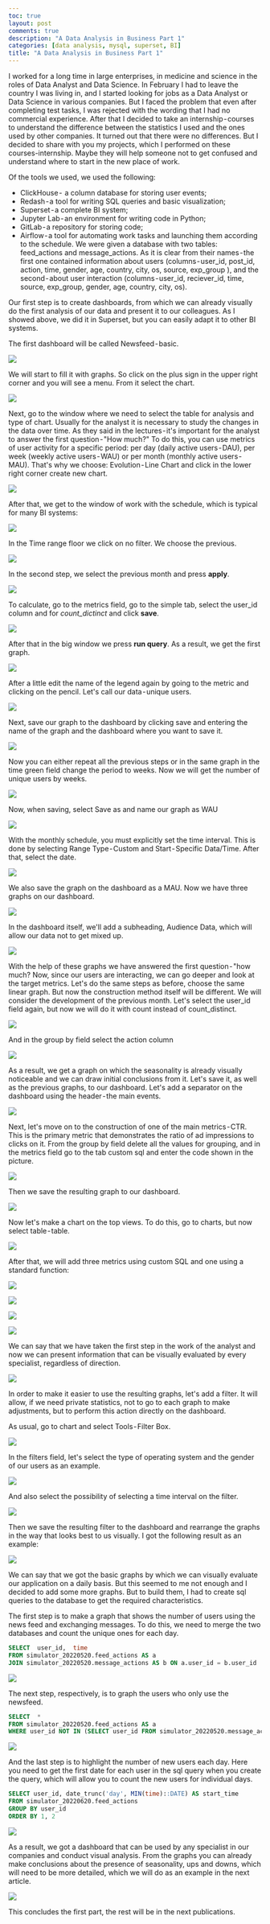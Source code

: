 ```yaml
---
toc: true
layout: post
comments: true
description: "A Data Analysis in Business Part 1"
categories: [data analysis, mysql, superset, BI]
title: "A Data Analysis in Business Part 1"
---
```

I worked for a long time in large enterprises, in medicine and science in the roles of Data Analyst and Data Science. In February I had to leave the country I was living in, and I started looking for jobs as a Data Analyst or Data Science in various companies. But I faced the problem that even after completing test tasks, I was rejected with the wording that I had no commercial experience. After that I decided to take an internship - courses to understand the difference between the statistics I used and the ones used by other companies. It turned out that there were no differences. But I decided to share with you my projects, which I performed on these courses-internship. Maybe they will help someone not to get confused and understand where to start in the new place of work.

Of the tools we used, we used the following:

* ClickHouse -  a column database for storing user events;
* Redash - a tool for writing SQL queries and basic visualization;
* Superset - a complete BI system;
* Jupyter Lab - an environment for writing code in Python;
* GitLab - a repository for storing code;
* Airflow - a tool for automating work tasks and launching them according to the schedule.
We were given a database with two tables: feed_actions and message_actions. As it is clear from their names - the first one contained information about users (columns - user_id, post_id, action, time, gender, age, country, city, os, source, exp_group ), and the second - about user interaction (columns - user_id, reciever_id, time, source, exp_group, gender, age, country, city, os).

Our first step is to create dashboards, from which we can already visually do the first analysis of our data and present it to our colleagues. As I showed above, we did it in Superset, but you can easily adapt it to other BI systems. 

The first dashboard will be called Newsfeed - basic.

![](/images/pic_secon.png)

We will start to fill it with graphs. So click on the plus sign in the upper right corner and you will see a menu. From it select the chart.

![](/images/pic_secon.png)

Next, go to the window where we need to select the table for analysis and type of chart. Usually for the analyst it is necessary to study the changes in the data over time. As they said in the lectures - it's important for the analyst to answer the first question - "How much?" To do this, you can use metrics of user activity for a specific period: per day (daily active users - DAU), per week (weekly active users - WAU) or per month (monthly active users - MAU). That's why we choose: Evolution - Line Chart and click in the lower right corner create new chart.

![](/images/Pic3.png)

After that, we get to the window of work with the schedule, which is typical for many BI systems:

![](/images/Pic4.png)

In the Time range floor we click on no filter. We choose the previous.

![](/images/Pic5.png)

In the second step, we select the previous month and press **apply**.

![](/images/Pic6.png)

To calculate, go to the metrics field, go to the simple tab, select the user_id column and for *count_dictinct* and click **save**.

![](/images/Pic7.png)

After that in the big window we press **run query**. As a result, we get the first graph.

![](/images/Pic8.png)

After a little edit the name of the legend again by going to the metric and clicking on the pencil. Let's call our data - unique users.

![](/images/Pic9.png)

Next, save our graph to the dashboard by clicking save and entering the name of the graph and the dashboard where you want to save it.

![](/images/Pic10.png)

Now you can either repeat all the previous steps or in the same graph in the time green field change the period to weeks. Now we will get the number of unique users by weeks.

![](/images/Pic11.png)

Now, when saving, select Save as and name our graph as WAU

![](/images/Pic12.png)

With the monthly schedule, you must explicitly set the time interval. This is done by selecting Range Type - Custom and Start - Specific Data/Time. After that, select the date.

![](/images/Pic13.png)

We also save the graph on the dashboard as a MAU. Now we have three graphs on our dashboard.

![](/images/Pic14.png)

In the dashboard itself, we'll add a subheading, Audience Data, which will allow our data not to get mixed up.

![](/images/Pic15.png)

With the help of these graphs we have answered the first question - "how much? Now, since our users are interacting, we can go deeper and look at the target metrics. Let's do the same steps as before, choose the same linear graph. But now the construction method itself will be different. We will consider the development of the previous month. Let's select the user_id field again, but now we will do it with count instead of count_distinct.

![](/images/Pic16.png)

And in the group by field select the action column

![](/images/Pic17.png)

As a result, we get a graph on which the seasonality is already visually noticeable and we can draw initial conclusions from it. Let's save it, as well as the previous graphs, to our dashboard. Let's add a separator on the dashboard using the header - the main events.

![](/images/Pic18.png)

Next, let's move on to the construction of one of the main metrics - CTR. This is the primary metric that demonstrates the ratio of ad impressions to clicks on it. From the group by field delete all the values for grouping, and in the metrics field go to the tab custom sql and enter the code shown in the picture.

![](/images/Pic19.png)

Then we save the resulting graph to our dashboard.

![](/images/Pic20.png)

Now let's make a chart on the top views. To do this, go to charts, but now select table - table.

![](/images/Pic21.png)

After that, we will add three metrics using custom SQL and one using a standard function:

![](/images/Pic22.png)

![](/images/Pic23.png)

![](/images/Pic24.png)

![](/images/Pic25.png)

We can say that we have taken the first step in the work of the analyst and now we can present information that can be visually evaluated by every specialist, regardless of direction.

![](/images/Pic26.png)

In order to make it easier to use the resulting graphs, let's add a filter. It will allow, if we need private statistics, not to go to each graph to make adjustments, but to perform this action directly on the dashboard. 

As usual, go to chart and select Tools - Filter Box.

![](/images/Pic27.png)

In the filters field, let's select the type of operating system and the gender of our users as an example.

![](/images/Pic28.png)

And also select the possibility of selecting a time interval on the filter.

![](/images/Pic29.png)

Then we save the resulting filter to the dashboard and rearrange the graphs in the way that looks best to us visually. I got the following result as an example:

![](/images/Pic30.png)

We can say that we got the basic graphs by which we can visually evaluate our application on a daily basis. But this seemed to me not enough and I decided to add some more graphs. But to build them, I had to create sql queries to the database to get the required characteristics.

The first step is to make a graph that shows the number of users using the news feed and exchanging messages. To do this, we need to merge the two databases and count the unique ones for each day.

~~~~sql
SELECT  user_id,  time
FROM simulator_20220520.feed_actions AS a
JOIN simulator_20220520.message_actions AS b ON a.user_id = b.user_id
~~~~

![](/images/Pic31.png)

The next step, respectively, is to graph the users who only use the newsfeed.

~~~~sql
SELECT  *
FROM simulator_20220520.feed_actions AS a
WHERE user_id NOT IN (SELECT user_id FROM simulator_20220520.message_actions AS b)
~~~~

![](/images/Pic32.png)

And the last step is to highlight the number of new users each day. Here you need to get the first date for each user in the sql query when you create the query, which will allow you to count the new users for individual days.

~~~~sql
SELECT user_id, date_trunc('day', MIN(time)::DATE) AS start_time
FROM simulator_20220620.feed_actions 
GROUP BY user_id
ORDER BY 1, 2
~~~~

![](/images/Pic33.png)

As a result, we got a dashboard that can be used by any specialist in our companies and conduct visual analysis. From the graphs you can already make conclusions about the presence of seasonality, ups and downs, which will need to be more detailed, which we will do as an example in the next article.

![](/images/Pic34.png)

This concludes the first part, the rest will be in the next publications.

